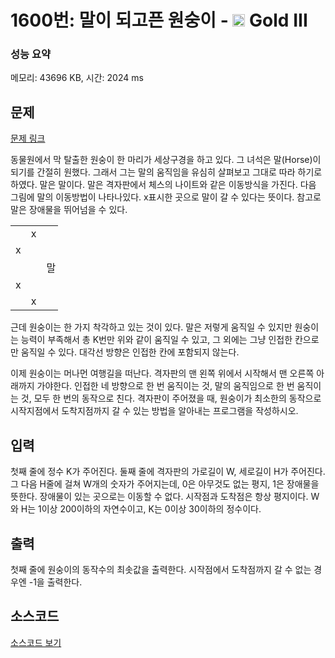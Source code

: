 # 1600번: 말이 되고픈 원숭이 - <img src="https://static.solved.ac/tier_small/13.svg" style="height:20px" /> Gold III

<!-- performance -->
### 성능 요약
메모리: 43696 KB, 시간: 2024 ms
<!-- end -->

## 문제

[문제 링크](https://boj.kr/1600)


<p>동물원에서 막 탈출한 원숭이 한 마리가 세상구경을 하고 있다. 그 녀석은 말(Horse)이 되기를 간절히 원했다. 그래서 그는 말의 움직임을 유심히 살펴보고 그대로 따라 하기로 하였다. 말은 말이다. 말은 격자판에서 체스의 나이트와 같은 이동방식을 가진다. 다음 그림에 말의 이동방법이 나타나있다. x표시한 곳으로 말이 갈 수 있다는 뜻이다. 참고로 말은 장애물을 뛰어넘을 수 있다.</p>

<table class="table table-bordered" style="width: 15%;">
<tbody>
<tr>
<td style="width: 3%; text-align: center;">&nbsp;</td>
<td style="width: 3%; text-align: center;">x</td>
<td style="width: 3%; text-align: center;">&nbsp;</td>
<td style="width: 3%; text-align: center;">x</td>
<td style="width: 3%; text-align: center;">&nbsp;</td>
</tr>
<tr>
<td style="width: 3%; text-align: center;">x</td>
<td style="width: 3%; text-align: center;">&nbsp;</td>
<td style="width: 3%; text-align: center;">&nbsp;</td>
<td style="width: 3%; text-align: center;">&nbsp;</td>
<td style="width: 3%; text-align: center;">x</td>
</tr>
<tr>
<td style="width: 3%; text-align: center;">&nbsp;</td>
<td style="width: 3%; text-align: center;">&nbsp;</td>
<td style="width: 3%; text-align: center;">말</td>
<td style="width: 3%; text-align: center;">&nbsp;</td>
<td style="width: 3%; text-align: center;">&nbsp;</td>
</tr>
<tr>
<td style="width: 3%; text-align: center;">x</td>
<td style="width: 3%; text-align: center;">&nbsp;</td>
<td style="width: 3%; text-align: center;">&nbsp;</td>
<td style="width: 3%; text-align: center;">&nbsp;</td>
<td style="width: 3%; text-align: center;">x</td>
</tr>
<tr>
<td style="width: 3%; text-align: center;">&nbsp;</td>
<td style="width: 3%; text-align: center;">x</td>
<td style="width: 3%; text-align: center;">&nbsp;</td>
<td style="width: 3%; text-align: center;">x</td>
<td style="width: 3%;">&nbsp;</td>
</tr>
</tbody>
</table>

<p>근데 원숭이는 한 가지 착각하고 있는 것이 있다. 말은 저렇게 움직일 수 있지만 원숭이는 능력이 부족해서&nbsp;총 K번만 위와 같이 움직일 수 있고, 그 외에는 그냥 인접한 칸으로만&nbsp;움직일 수 있다. 대각선 방향은 인접한 칸에 포함되지 않는다.</p>

<p>이제 원숭이는 머나먼 여행길을 떠난다. 격자판의 맨 왼쪽 위에서 시작해서 맨 오른쪽 아래까지 가야한다. 인접한 네 방향으로 한 번 움직이는 것, 말의 움직임으로 한 번 움직이는 것, 모두 한 번의 동작으로 친다. 격자판이 주어졌을 때, 원숭이가 최소한의 동작으로 시작지점에서 도착지점까지 갈 수 있는 방법을 알아내는 프로그램을 작성하시오.</p>



## 입력


<p>첫째 줄에 정수 K가 주어진다. 둘째 줄에 격자판의 가로길이 W, 세로길이 H가 주어진다. 그 다음 H줄에 걸쳐 W개의 숫자가 주어지는데, 0은 아무것도 없는 평지, 1은 장애물을 뜻한다. 장애물이 있는 곳으로는 이동할&nbsp;수 없다. 시작점과 도착점은 항상 평지이다. W와 H는 1이상 200이하의 자연수이고, K는 0이상 30이하의 정수이다.</p>



## 출력


<p>첫째 줄에 원숭이의 동작수의 최솟값을 출력한다. 시작점에서 도착점까지 갈 수 없는 경우엔 -1을 출력한다.</p>



## 소스코드

[소스코드 보기](말이%20되고픈%20원숭이.py)